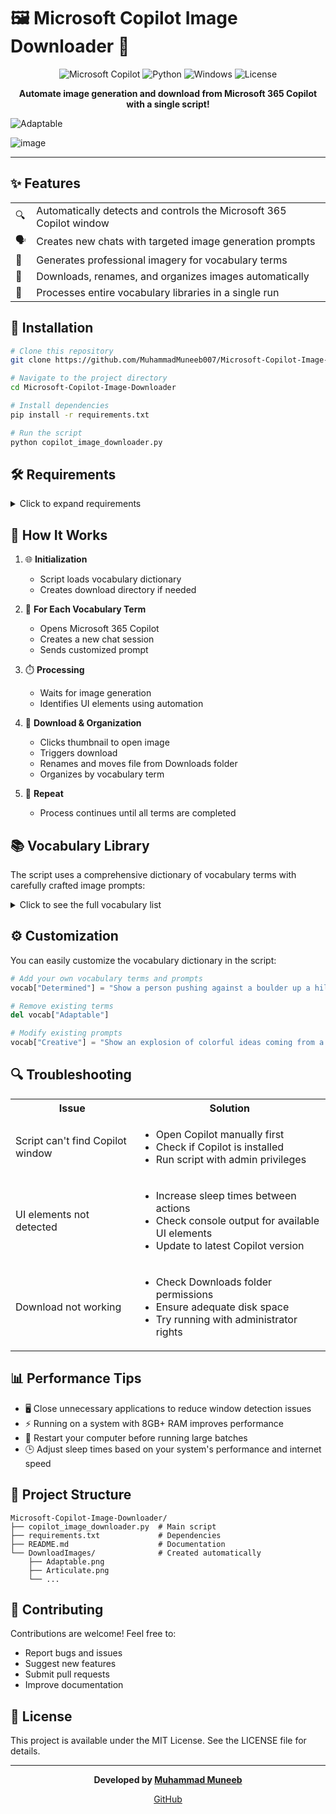 # 🖼️ Microsoft Copilot Image Downloader 🤖

<div align="center">

![Microsoft Copilot](https://img.shields.io/badge/Microsoft-Copilot-blue?style=for-the-badge&logo=microsoft&logoColor=white)
![Python](https://img.shields.io/badge/Python-3.6+-yellow?style=for-the-badge&logo=python&logoColor=white)
![Windows](https://img.shields.io/badge/Platform-Windows-0078D6?style=for-the-badge&logo=windows&logoColor=white)
![License](https://img.shields.io/badge/License-MIT-green?style=for-the-badge)

</div>

<p align="center">
  <b>Automate image generation and download from Microsoft 365 Copilot with a single script!</b>
</p>

![Adaptable](https://github.com/user-attachments/assets/a2acc434-97cc-4682-a76a-777a91b67e51)

![image](https://github.com/user-attachments/assets/64b44f9b-0025-4e3e-b0a8-952dde71ad8f)


---

## ✨ Features

<table>
  <tr>
    <td>🔍</td>
    <td>Automatically detects and controls the Microsoft 365 Copilot window</td>
  </tr>
  <tr>
    <td>🗣️</td>
    <td>Creates new chats with targeted image generation prompts</td>
  </tr>
  <tr>
    <td>🎨</td>
    <td>Generates professional imagery for vocabulary terms</td>
  </tr>
  <tr>
    <td>💾</td>
    <td>Downloads, renames, and organizes images automatically</td>
  </tr>
  <tr>
    <td>🔄</td>
    <td>Processes entire vocabulary libraries in a single run</td>
  </tr>
</table>

## 🚀 Installation

```bash
# Clone this repository
git clone https://github.com/MuhammadMuneeb007/Microsoft-Copilot-Image-Downloader.git

# Navigate to the project directory
cd Microsoft-Copilot-Image-Downloader

# Install dependencies
pip install -r requirements.txt

# Run the script
python copilot_image_downloader.py
```

## 🛠️ Requirements

<details>
<summary>Click to expand requirements</summary>

- Windows operating system
- Microsoft 365 Copilot application
- Python 3.6+
- Internet connection
- Administrative privileges (recommended)
- Required Python packages:
  - pygetwindow
  - pyautogui
  - pywinauto
  - opencv-python
  - numpy
  - Pillow

</details>

## 🔄 How It Works

1. 🌐 **Initialization**
   - Script loads vocabulary dictionary
   - Creates download directory if needed

2. 🤖 **For Each Vocabulary Term**
   - Opens Microsoft 365 Copilot
   - Creates a new chat session
   - Sends customized prompt

3. ⏱️ **Processing**
   - Waits for image generation
   - Identifies UI elements using automation

4. 💾 **Download & Organization**
   - Clicks thumbnail to open image
   - Triggers download
   - Renames and moves file from Downloads folder
   - Organizes by vocabulary term

5. 🔁 **Repeat**
   - Process continues until all terms are completed

## 📚 Vocabulary Library

The script uses a comprehensive dictionary of vocabulary terms with carefully crafted image prompts:

<details>
<summary>Click to see the full vocabulary list</summary>

| Term | Image Prompt |
|------|--------------|
| **Adaptable** | A chameleon changing colors to blend with different environments |
| **Articulate** | Person speaking confidently to an audience with flowing words |
| **Collaborate** | Diverse team working together around a table |
| **Compassionate** | Person gently helping someone in need |
| **Creative** | Person with lightbulb surrounded by artistic tools |
| **Diligent** | Person working attentively on a task late into the night |
| **Efficient** | Well-organized factory with streamlined processes |
| **Eloquent** | Person giving a moving speech to a captivated audience |
| **Ethical** | Person making a difficult but honest decision |
| **Flexible** | Yoga practitioner in a challenging pose |
| **Genuine** | Person with warm smile and honest expression |
| **Gratitude** | Person expressing sincere thanks |
| **Innovative** | Bright lightbulb illuminating above a shiny cogwheel |
| **Integrity** | Person standing firmly on ethical principles |
| **Optimistic** | Person looking toward a bright, sunny future |
| **Persistent** | Person climbing a steep mountain despite obstacles |
| **Resourceful** | Person solving problems with limited materials |
| **Respectful** | Person listening attentively to someone else |
| **Responsible** | Person carefully tending to a garden |
| **Versatile** | Person juggling multiple tasks with ease |

</details>

## ⚙️ Customization

You can easily customize the vocabulary dictionary in the script:

```python
# Add your own vocabulary terms and prompts
vocab["Determined"] = "Show a person pushing against a boulder up a hill, sweating but resolute. Their face shows unwavering focus and determination."

# Remove existing terms
del vocab["Adaptable"]

# Modify existing prompts
vocab["Creative"] = "Show an explosion of colorful ideas coming from a person's mind, with various artistic elements floating around them."
```

## 🔍 Troubleshooting

<table>
  <tr>
    <th>Issue</th>
    <th>Solution</th>
  </tr>
  <tr>
    <td>Script can't find Copilot window</td>
    <td>
      <ul>
        <li>Open Copilot manually first</li>
        <li>Check if Copilot is installed</li>
        <li>Run script with admin privileges</li>
      </ul>
    </td>
  </tr>
  <tr>
    <td>UI elements not detected</td>
    <td>
      <ul>
        <li>Increase sleep times between actions</li>
        <li>Check console output for available UI elements</li>
        <li>Update to latest Copilot version</li>
      </ul>
    </td>
  </tr>
  <tr>
    <td>Download not working</td>
    <td>
      <ul>
        <li>Check Downloads folder permissions</li>
        <li>Ensure adequate disk space</li>
        <li>Try running with administrator rights</li>
      </ul>
    </td>
  </tr>
</table>

## 📊 Performance Tips

- 🖥️ Close unnecessary applications to reduce window detection issues
- ⚡ Running on a system with 8GB+ RAM improves performance
- 🔄 Restart your computer before running large batches
- 🕒 Adjust sleep times based on your system's performance and internet speed

## 📂 Project Structure

```
Microsoft-Copilot-Image-Downloader/
├── copilot_image_downloader.py  # Main script
├── requirements.txt             # Dependencies
├── README.md                    # Documentation
└── DownloadImages/              # Created automatically
    ├── Adaptable.png
    ├── Articulate.png
    └── ...
```

## 🤝 Contributing

Contributions are welcome! Feel free to:

- Report bugs and issues
- Suggest new features
- Submit pull requests
- Improve documentation

## 📄 License

This project is available under the MIT License. See the LICENSE file for details.

---

<div align="center">
  <p>
    <b>Developed by <a href="https://github.com/MuhammadMuneeb007">Muhammad Muneeb</a></b>
  </p>
  <p>
    <a href="https://github.com/MuhammadMuneeb007">GitHub</a>
  </p>
</div>
